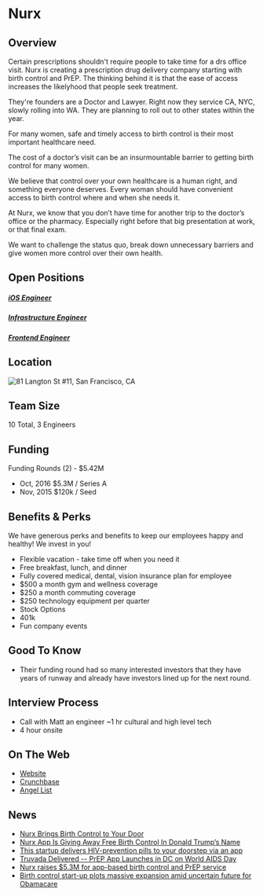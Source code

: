 # Nurx
## Overview
Certain prescriptions shouldn't require people to take time for a drs office visit. Nurx is creating a prescription drug delivery company starting with birth control and PrEP.
The thinking behind it is that the ease of access increases the likelyhood that people seek treatment.

They're founders are a Doctor and Lawyer. Right now they service CA, NYC, slowly rolling into WA. They are planning to roll out to other states within the year.

For many women, safe and timely access to birth control is their most important healthcare need.

The cost of a doctor’s visit can be an insurmountable barrier to getting birth control for many women.

We believe that control over your own healthcare is a human right, and something everyone deserves. Every woman should have convenient access to birth control where and when she needs it.

At Nurx, we know that you don’t have time for another trip to the doctor’s office or the pharmacy. Especially right before that big presentation at work, or that final exam.

We want to challenge the status quo, break down unnecessary barriers and give women more control over their own health.

## Open Positions
##### [iOS Engineer](https://github.com/the31337/jobs/blob/master/nurx/ios-engineer.md)
##### [Infrastructure Engineer](https://github.com/the31337/jobs/blob/master/nurx/infrastructure-engineer.md)
##### [Frontend Engineer](https://github.com/the31337/jobs/blob/master/nurx/front-end-engineer.md)

## Location
![81 Langton St #11, San Francisco, CA](https://maps.googleapis.com/maps/api/staticmap?center=81+Langton+St+#11,+San+Francisco,+CA&zoom=13&scale=false&size=600x300&maptype=roadmap&format=png&visual_refresh=true)  

## Team Size
10 Total, 3 Engineers

## Funding
Funding Rounds (2) - $5.42M
+ Oct, 2016	$5.3M / Series A
+ Nov, 2015	$120k / Seed

## Benefits & Perks
We have generous perks and benefits to keep our employees happy and healthy! We invest in you!

+ Flexible vacation - take time off when you need it
+ Free breakfast, lunch, and dinner
+ Fully covered medical, dental, vision insurance plan for employee
+ $500 a month gym and wellness coverage
+ $250 a month commuting coverage
+ $250 technology equipment per quarter
+ Stock Options
+ 401k
+ Fun company events

## Good To Know
+ Their funding round had so many interested investors that they have years of runway and already have investors lined up for the next round.

## Interview Process
+ Call with Matt an engineer ~1 hr cultural and high level tech
+ 4 hour onsite

## On The Web
+ [Website](http://hi.nurx.co/)
+ [Crunchbase](https://www.crunchbase.com/organization/nurx#/entity)
+ [Angel List](https://angel.co/nurx)

## News
+ [Nurx Brings Birth Control to Your Door](http://tech.co/nurx-birth-control-delivery-2015-12)
+ [Nurx App Is Giving Away Free Birth Control In Donald Trump’s Name](http://www.huffingtonpost.com/entry/nurx-app-is-giving-away-free-birth-control-in-donald-trumps-name_us_585810e4e4b0390447099b59)
+ [This startup delivers HIV-prevention pills to your doorstep via an app](http://www.theverge.com/2016/4/20/11473784/nurx-hiv-prevention-pill-delivery-app)
+ [Truvada Delivered -- PrEP App Launches in DC on World AIDS Day](http://www.edgemedianetwork.com/news///207491)
+ [Nurx raises $5.3M for app-based birth control and PrEP service](http://www.mobihealthnews.com/content/nurx-raises-53m-app-based-birth-control-and-prep-service)
+ [Birth control start-up plots massive expansion amid uncertain future for Obamacare](http://www.cnbc.com/2016/11/15/birth-control-start-up-plots-massive-expansion-amid-uncertain-future-for-obamacare.html)
